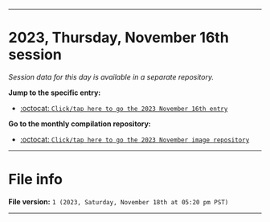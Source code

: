 
***

# 2023, Thursday, November 16th session

_Session data for this day is available in a separate repository._

**Jump to the specific entry:**

- [:octocat: `Click/tap here to go the 2023 November 16th entry`](https://github.com/seanpm2001/SeansLifeArchive_Images_MotorWorld_CarFactory_Y2023_V4/tree/SeansLifeArchive_Images_MotorWorld_CarFactory_Y2023_V4_Main-dev/11_November/16/)

**Go to the monthly compilation repository:**

- [:octocat: `Click/tap here to go the 2023 November image repository`](https://github.com/seanpm2001/SeansLifeArchive_Images_MotorWorld_CarFactory_Y2023_V4/)

***

# File info

**File version:** `1 (2023, Saturday, November 18th at 05:20 pm PST)`

***
